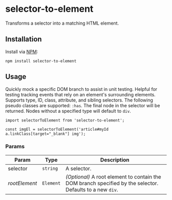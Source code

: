 # selector-to-element

Transforms a selector into a matching HTML element.

## Installation

Install via [NPM](https://www.npmjs.com/package/selector-to-element):

```
npm install selector-to-element
```

## Usage

Quickly mock a specific DOM branch to assist in unit testing. Helpful for testing tracking events that rely on an element's surrounding elements. Supports type, ID, class, attribute, and sibling selectors. The following pseudo classes are supported: `:has`. The final node in the selector will be returned. Nodes without a specified type will default to `div`.

```
import selectorToElement from 'selector-to-element';

const imgEl = selectorToElement('article#myId a.linkClass[target="_blank"] img');
```

### Params

| Param         | Type      | Description                                                                                               |
| ------------- | --------- | --------------------------------------------------------------------------------------------------------- |
| selector      | `string`  | A selector.                                                                                               |
| _rootElement_ | `Element` | _(Optional)_ A root element to contain the DOM branch specified by the selector. Defaults to a new `div`. |
